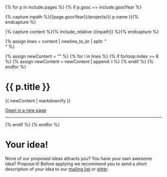{% for p in include.pages %}
 {% if p.gsoc == include.gsocYear %}

 {% capture inpath %}{{page.gsocYear}}/projects/{{ p.name }}{% endcapture %}


 {% capture content %}{% include_relative {{inpath}} %}{% endcapture %}

<!-- probably the ugliest way to remove the YAML front matter -->
{% assign lines = content | newline_to_br | split: "<br />" %}

{% assign newContent = "" %}
{% for l in lines %}
    {% if forloop.index >= 6 %}
		{% assign newContent  = newContent | append: l %}
	{% endif %}
{% endfor %}

{{ p.title }}
================

{{ newContent | markdownify }}


<div class="gsoc-new-page">
<a class="btn btn-info" href="{{ p.url }}" target="_blank">Open in a new page</a>
</div>

<hr class="fancy-line">

{% endif %}
{% endfor %}

Your idea!
==========

None of our proposed ideas attracts you? You have your own awesome idea? Propose it! Before applying we recommend you to send a short description of your idea to our [mailing list](mailto:biojs@googlegroups.com) or [gitter](https://gitter.im/biojs/biojs).


